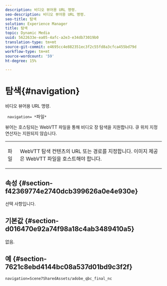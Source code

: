 ```yaml
---
description: 비디오 뷰어용 URL 명령.
seo-description: 비디오 뷰어용 URL 명령.
seo-title: 탐색
solution: Experience Manager
title: 탐색
topic: Dynamic Media
uuid: 5622633e-ea05-4afc-a2e3-e34db73019b0
translation-type: tm+mt
source-git-commit: e4695cc4e882351ec3f2c55fd8a3cfca455bd79d
workflow-type: tm+mt
source-wordcount: '59'
ht-degree: 15%

---
```



# 탐색{#navigation}

비디오 뷰어용 URL 명령.

` navigation= *`파일`*`

뷰어는 호스팅되는 WebVTT 파일을 통해 비디오 장 탐색을 지원합니다. 큐 위치 지정 연산자는 지원되지 않습니다.

<table id="table_C616483932C2482CA9794DDD7313FD7C"> 
 <tbody> 
  <tr> 
   <td colname="col1"> <p> <span class="codeph"> <span class="varname"> 파일</span> </span> </p> </td> 
   <td colname="col2"> <p> WebVTT 탐색 컨텐츠의 URL 또는 경로를 지정합니다. 이미지 제공은 WebVTT 파일을 호스트해야 합니다. </p> </td> 
  </tr> 
 </tbody> 
</table>

## 속성 {#section-f42369774e2740dcb399626a0e4e930e}

선택 사항입니다.

## 기본값 {#section-d016470e92a74f98a18c4ab3489410a5}

없음.

## 예 {#section-7621c8ebd4144bc08a537d01bd9c3f2f}

```
navigation=Scene7SharedAssets/adobe_qbc_final_nc
```


